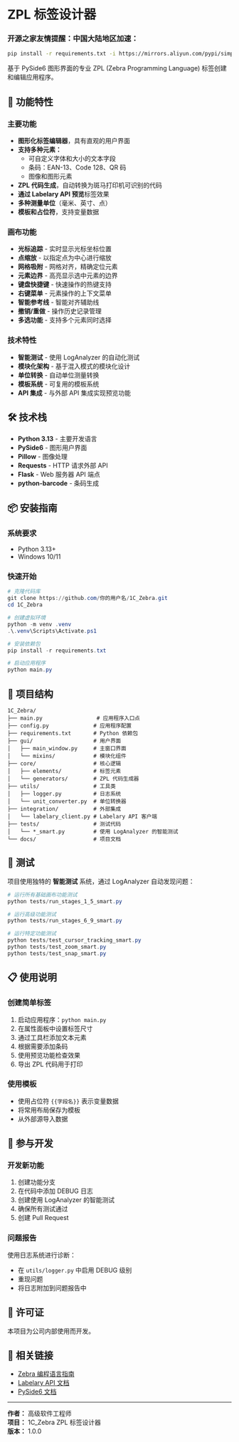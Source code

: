 # ZPL 标签设计器

### 开源之家友情提醒：中国大陆地区加速：

```bash
pip install -r requirements.txt -i https://mirrors.aliyun.com/pypi/simple
```

基于 PySide6 图形界面的专业 ZPL (Zebra Programming Language) 标签创建和编辑应用程序。

## 🚀 功能特性

### 主要功能
- **图形化标签编辑器**，具有直观的用户界面
- **支持多种元素：**
  - 可自定义字体和大小的文本字段
  - 条码：EAN-13、Code 128、QR 码
  - 图像和图形元素
- **ZPL 代码生成**，自动转换为斑马打印机可识别的代码
- **通过 Labelary API 预览**标签效果
- **多种测量单位**（毫米、英寸、点）
- **模板和占位符**，支持变量数据

### 画布功能
- **光标追踪** - 实时显示光标坐标位置
- **点缩放** - 以指定点为中心进行缩放
- **网格吸附** - 网格对齐，精确定位元素
- **元素边界** - 高亮显示选中元素的边界
- **键盘快捷键** - 快速操作的热键支持
- **右键菜单** - 元素操作的上下文菜单
- **智能参考线** - 智能对齐辅助线
- **撤销/重做** - 操作历史记录管理
- **多选功能** - 支持多个元素同时选择

### 技术特性
- **智能测试** - 使用 LogAnalyzer 的自动化测试
- **模块化架构** - 基于混入模式的模块化设计
- **单位转换** - 自动单位测量转换
- **模板系统** - 可复用的模板系统
- **API 集成** - 与外部 API 集成实现预览功能

## 🛠️ 技术栈

- **Python 3.13** - 主要开发语言
- **PySide6** - 图形用户界面
- **Pillow** - 图像处理
- **Requests** - HTTP 请求外部 API
- **Flask** - Web 服务器 API 端点
- **python-barcode** - 条码生成

## 📦 安装指南

### 系统要求
- Python 3.13+
- Windows 10/11

### 快速开始
```powershell
# 克隆代码库
git clone https://github.com/你的用户名/1C_Zebra.git
cd 1C_Zebra

# 创建虚拟环境
python -m venv .venv
.\.venv\Scripts\Activate.ps1

# 安装依赖包
pip install -r requirements.txt

# 启动应用程序
python main.py
```

## 🎯 项目结构

```
1C_Zebra/
├── main.py                 # 应用程序入口点
├── config.py              # 应用程序配置
├── requirements.txt       # Python 依赖包
├── gui/                   # 用户界面
│   ├── main_window.py     # 主窗口界面
│   └── mixins/            # 模块化组件
├── core/                  # 核心逻辑
│   ├── elements/          # 标签元素
│   └── generators/        # ZPL 代码生成器
├── utils/                 # 工具类
│   ├── logger.py          # 日志系统
│   └── unit_converter.py  # 单位转换器
├── integration/           # 外部集成
│   └── labelary_client.py # Labelary API 客户端
├── tests/                 # 测试代码
│   └── *_smart.py         # 使用 LogAnalyzer 的智能测试
└── docs/                  # 项目文档
```

## 🧪 测试

项目使用独特的 **智能测试** 系统，通过 LogAnalyzer 自动发现问题：

```powershell
# 运行所有基础画布功能测试
python tests/run_stages_1_5_smart.py

# 运行高级功能测试
python tests/run_stages_6_9_smart.py

# 运行特定功能测试
python tests/test_cursor_tracking_smart.py
python tests/test_zoom_smart.py
python tests/test_snap_smart.py
```

## 📋 使用说明

### 创建简单标签
1. 启动应用程序：`python main.py`
2. 在属性面板中设置标签尺寸
3. 通过工具栏添加文本元素
4. 根据需要添加条码
5. 使用预览功能检查效果
6. 导出 ZPL 代码用于打印

### 使用模板
- 使用占位符 `{{字段名}}` 表示变量数据
- 将常用布局保存为模板
- 从外部源导入数据

## 🤝 参与开发

### 开发新功能
1. 创建功能分支
2. 在代码中添加 DEBUG 日志
3. 创建使用 LogAnalyzer 的智能测试
4. 确保所有测试通过
5. 创建 Pull Request

### 问题报告
使用日志系统进行诊断：
- 在 `utils/logger.py` 中启用 DEBUG 级别
- 重现问题
- 将日志附加到问题报告中

## 📄 许可证

本项目为公司内部使用而开发。

## 🔗 相关链接

- [Zebra 编程语言指南](https://www.zebra.com/us/en/support-downloads/knowledge-articles/ZPL-Zebra-Programming-Language.html)
- [Labelary API 文档](http://labelary.com/service.html)
- [PySide6 文档](https://doc.qt.io/qtforpython/)

---

**作者：** 高级软件工程师  
**项目：** 1C_Zebra ZPL 标签设计器  
**版本：** 1.0.0